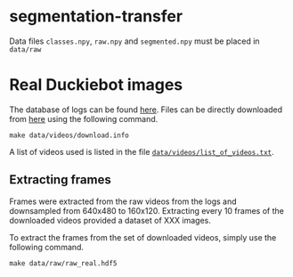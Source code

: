 # segmentation-transfer

Data files `classes.npy`, `raw.npy` and `segmented.npy` must be placed in `data/raw`

# Real Duckiebot images

The database of logs can be found [here](http://ipfs.duckietown.org:8080/ipfs/QmUbtwQ3QZKmmz5qTjKM3z8LJjsrKBWLUnnzoE5L4M7y7J/logs/gallery.html). Files can be directly downloaded from [here](https://gateway.ipfs.io/ipfs/QmUbtwQ3QZKmmz5qTjKM3z8LJjsrKBWLUnnzoE5L4M7y7J/logs/) using the following command.

```
make data/videos/download.info
```

A list of videos used is listed in the file [`data/videos/list_of_videos.txt`](data/videos/list_of_videos.txt).

## Extracting frames

Frames were extracted from the raw videos from the logs and downsampled from 640x480 to 160x120. Extracting every 10 frames of the downloaded videos provided a dataset of XXX images.

To extract the frames from the set of downloaded videos, simply use the following command.

```
make data/raw/raw_real.hdf5
```
